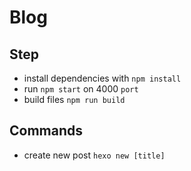 # Blog

## Step
- install dependencies with `npm install`
- run `npm start` on 4000 `port`
- build files `npm run build`

## Commands
- create new post `hexo new [title]`